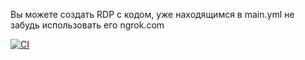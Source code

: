 Вы можете создать RDP с кодом, уже находящимся в main.yml не забудь использовать его ngrok.com

[![CI](https://github.com/iCeoTeamV/rdp/actions/workflows/main.yml/badge.svg?event=check_run)](https://github.com/iCeoTeamV/rdp/actions/workflows/main.yml)
